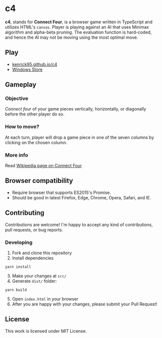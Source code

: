 c4
==

**c4**, stands for **Connect Four**, is a browser game written in TypeScript and utilizes HTML's `canvas`. Player is playing against an AI that uses Minimax algorithm and alpha-beta pruning. The evaluation function is hard-coded, and hence the AI may not be moving using the most optimal move.

## Play
* [kenrick95.github.io/c4](//kenrick95.github.io/c4/)
* [Windows Store](http://apps.microsoft.com/windows/app/c6ebc0bb-7cd8-48ce-b538-72895b8834c6)

## Gameplay
### Objective
*Connect four* of your game pieces vertically, horizontally, or diagonally before the other player do so.

### How to move?
At each turn, player will drop a game piece in one of the seven columns by clicking on the chosen column.

### More info
Read [Wikipedia page on Connect Four](https://en.wikipedia.org/wiki/Connect_Four)

## Browser compatibility
- Require browser that supports ES2015's Promise.
- Should be good in latest Firefox, Edge, Chrome, Opera, Safari, and IE.

## Contributing
Contributions are welcome! I'm happy to accept any kind of contributions, pull requests, or bug reports.

### Developing

1. Fork and clone this repository
2. Install dependencies
  ```
  yarn install
  ```
3. Make your changes at `src/`
4. Generate `dist/` folder:
  ```
  yarn build
  ```
5. Open `index.html` in your browser
6. After you are happy with your changes, please submit your Pull Request!

## License
This work is licensed under MIT License.
